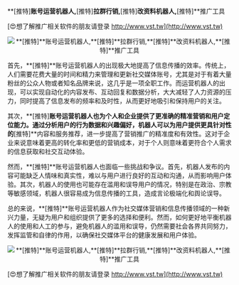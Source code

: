 **[推特]**账号运营机器人,**[推特]**拉群行销,**[推特]**改资料机器人,**[推特]**推广工具

[😍想了解推广相关软件的朋友请登录 http://www.vst.tw](http://www.vst.tw)

 <center><img src="https://vst.tw/MP4/tuiguang/png/5.png" alt="**[推特]**账号运营机器人,**[推特]**拉群行销,**[推特]**改资料机器人,**[推特]**推广工具"></center>

首先，**[推特]**账号运营机器人的出现极大地提高了信息传播的效率。传统上，人们需要花费大量的时间和精力来管理和更新社交媒体账号，尤其是对于有着大量粉丝的公众人物或者知名品牌来说，这几乎是一项全职工作。而运营机器人的出现，可以实现自动化的内容发布、互动回复和数据分析，大大减轻了人力资源的压力，同时提高了信息发布的频率和及时性，从而更好地吸引和保持用户的关注。

其次，**[推特]**账号运营机器人也为个人和企业提供了更准确的精准营销和用户定位能力。通过分析用户的行为数据和兴趣偏好，机器人可以为用户提供更具针对性的**[推特]**内容和服务推荐，进一步提高了营销推广的精准度和有效性。这对于企业来说意味着更高的转化率和更低的营销成本，对于个人则意味着更符合个人需求的信息获取和社交互动体验。

然而，**[推特]**账号运营机器人也面临一些挑战和争议。首先，机器人发布的内容可能缺乏人情味和真实性，难以与用户进行良好的互动和沟通，从而影响用户体验。其次，机器人的使用也可能存在滥用和误导用户的情况，特别是在政治、宗教等敏感领域，机器人很容易成为信息传播的工具，造成言论极端化和舆论误导。

总的来说，**[推特]**账号运营机器人作为社交媒体营销和信息传播领域的一种新兴力量，无疑为用户和组织提供了更多的选择和便利。然而，如何更好地平衡机器人的使用和人工的参与，避免机器人的滥用和误导，仍然需要社会各界共同努力，发挥监管和自律的作用，以确保社交媒体平台的健康发展和用户体验。

 <center><img src="https://vst.tw/MP4/tuiguang/png/4.png" alt="**[推特]**账号运营机器人,**[推特]**拉群行销,**[推特]**改资料机器人,**[推特]**推广工具"></center>

[😍想了解推广相关软件的朋友请登录 http://www.vst.tw](http://www.vst.tw)



